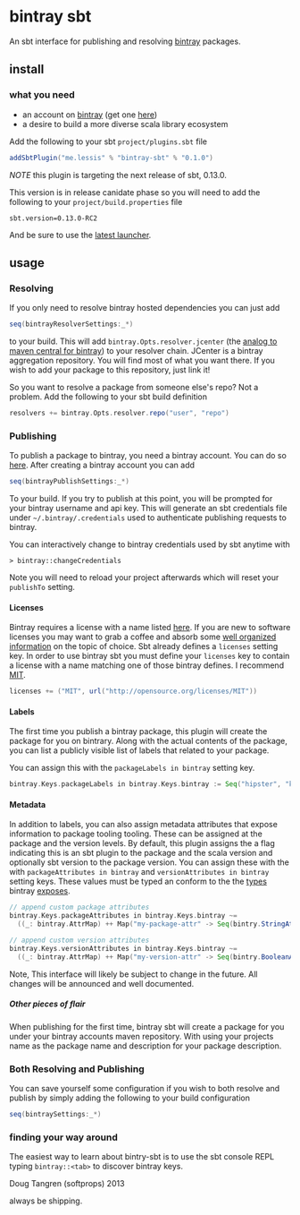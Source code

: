 # bintray sbt

An sbt interface for publishing and resolving [bintray](https://bintray.com) packages.

## install

### what you need

- an account on [bintray](https://bintray.com) (get one [here](https://bintray.com/signup/index))
- a desire to build a more diverse scala library ecosystem

Add the following to your sbt `project/plugins.sbt` file

```scala
addSbtPlugin("me.lessis" % "bintray-sbt" % "0.1.0")
```

_NOTE_ this plugin is targeting the next release of sbt, 0.13.0.

This version is in release canidate phase so you will need to add the following to your `project/build.properties` file

    sbt.version=0.13.0-RC2
    
And be sure to use the [latest launcher](http://www.scala-sbt.org/0.13.0/docs/Getting-Started/Setup.html#installing-sbt).

## usage

### Resolving

If you only need to resolve bintray hosted dependencies you can just add

```scala
seq(bintrayResolverSettings:_*)
```

to your build. This will add `bintray.Opts.resolver.jcenter` (the [analog to maven central for bintray](https://bintray.com/bintray/jcenter)) to your resolver chain. JCenter is a bintray aggregation repository. You will find most of what you want there. If you wish to add your package to this repository, just link it!

So you want to resolve a package from someone else's repo? Not a problem. Add the following to your sbt build definition

```scala
resolvers += bintray.Opts.resolver.repo("user", "repo")
```

### Publishing

To publish a package to bintray, you need a bintray account. You can do so [here](https://bintray.com/signup/index). After creating a bintray account you can add

```scala
seq(bintrayPublishSettings:_*)
```

To your build. If you try to publish at this point, you will be prompted for your bintray username and api key. This will generate an sbt credentials
file under `~/.bintray/.credentials` used to authenticate publishing requests to bintray.

You can interactively change to bintray credentials used by sbt anytime with

    > bintray::changeCredentials

Note you will need to reload your project afterwards which will reset your `publishTo` setting.

#### Licenses

Bintray requires a license with a name listed [here](https://bintray.com/docs/api.html#_footnote_1). If you are new to software licenses you may 
want to grab a coffee and absorb some [well organized information](http://choosealicense.com/) on the topic of choice.
Sbt already defines a `licenses` setting key. In order to use bintray sbt you must define your `licenses` key to contain a license with a name matching
one of those bintray defines. I recommend [MIT](http://choosealicense.com/licenses/mit/).


```scala
licenses += ("MIT", url("http://opensource.org/licenses/MIT"))
```

#### Labels

The first time you publish a bintray package, this plugin will create the package for you on bintrary. Along with the actual contents
of the package, you can list a publicly visible list of labels that related to your package.

You can assign this with the `packageLabels in bintray` setting key.

```scala
bintray.Keys.packageLabels in bintray.Keys.bintray := Seq("hipster", "keen")
```

#### Metadata

In addition to labels, you can also assign metadata attributes that expose information to package tooling tooling. These can be assigned at the package and the version levels. By default, this plugin assigns the a flag indicating this is an sbt plugin to the package and the scala version and optionally sbt version to the package version. You can assign these with the with `packageAttributes in bintray` and `versionAttributes in bintray` setting keys. These values must be typed an conform to the the [types](https://github.com/softprops/bintry#metadata) bintray [exposes](https://bintray.com/docs/api.html#_attributes).

```scala
// append custom package attributes
bintray.Keys.packageAttributes in bintray.Keys.bintray ~=
  ((_: bintray.AttrMap) ++ Map("my-package-attr" -> Seq(bintry.StringAttr("my-value"))))
```

```scala
// append custom version attributes
bintray.Keys.versionAttributes in bintray.Keys.bintray ~=
  ((_: bintray.AttrMap) ++ Map("my-version-attr" -> Seq(bintry.BooleanAttr(true))))
```

Note, This interface will likely be subject to change in the future. All changes will be announced and well documented.

##### Other pieces of flair

When publishing for the first time, bintray sbt will create a package for you under your bintray accounts maven repository.
With using your projects name as the package name and description for your package description. 

### Both Resolving and Publishing

You can save yourself some configuration if you wish to both resolve and publish by simply adding the following to your build configuration

```scala
seq(bintraySettings:_*)
```

### finding your way around

The easiest way to learn about bintry-sbt is to use the sbt console REPL typing `bintray::<tab>` to discover bintray keys.

Doug Tangren (softprops) 2013

always be shipping.
